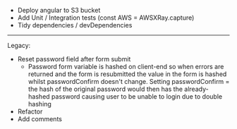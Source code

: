 - Deploy angular to S3 bucket
- Add Unit / Integration tests (const AWS = AWSXRay.capture)
- Tidy dependencies / devDependencies

---

Legacy:

- Reset password field after form submit
  - Password form variable is hashed on client-end so when errors are returned and the form is resubmitted the value in the form is hashed whilst passwordConfirm doesn't change. Setting passwordConfirm = the hash of the original password would then has the already-hashed password causing user to be unable to login due to double hashing
- Refactor
- Add comments
